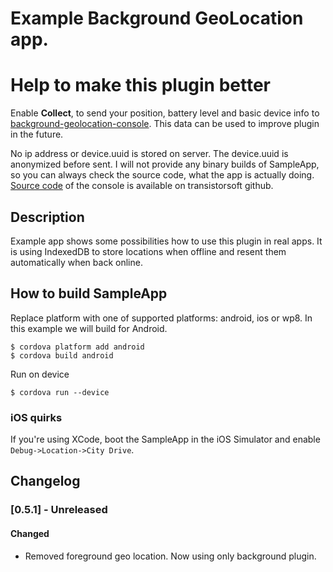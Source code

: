 Example Background GeoLocation app.
=============================================

Help to make this plugin better
==============================

Enable **Collect**, to send your position, battery level and basic device info to [background-geolocation-console](https://background-geolocation-console.herokuapp.com/). This data can be used to improve plugin in the future.

No ip address or device.uuid is stored on server. The device.uuid is anonymized before sent.
I will not provide any binary builds of SampleApp, so you can always check the source code, what the app is actually doing. [Source code](https://github.com/transistorsoft/background-geolocation-console) of the console is available on transistorsoft github.

## Description

Example app shows some possibilities how to use this plugin in real apps.
It is using IndexedDB to store locations when offline and resent them automatically when back online.

## How to build SampleApp

Replace platform with one of supported platforms: android, ios or wp8. In this example we will build for Android.

```
$ cordova platform add android
$ cordova build android
```

Run on device

```
$ cordova run --device
```

### iOS quirks

If you're using XCode, boot the SampleApp in the iOS Simulator and enable ```Debug->Location->City Drive```.


## Changelog

### [0.5.1] - Unreleased
#### Changed
- Removed foreground geo location. Now using only background plugin.
